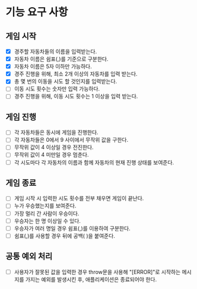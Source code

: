 # 기능 요구 사항

## 게임 시작

- [x] 경주할 자동차들의 이름을 입력받는다.
- [x] 자동차 이름은 쉼표(,)를 기준으로 구분한다.
- [x] 자동차 이름은 5자 이하만 가능하다.
- [x] 경주 진행을 위해, 최소 2개 이상의 자동차를 입력 받는다.
- [x] 총 몇 번의 이동을 시도 할 것인지를 입력받는다.
- [ ] 이동 시도 횟수는 숫자만 입력 가능하다.
- [ ] 경주 진행을 위해, 이동 시도 횟수는 1 이상을 입력 받는다.

## 게임 진행

- [ ] 각 자동차들은 동시에 게임을 진행한다.
- [ ] 각 자동차들은 0에서 9 사이에서 무작위 값을 구한다.
- [ ] 무작위 값이 4 이상일 경우 전진한다.
- [ ] 무작위 값이 4 미만일 경우 멈춘다.
- [ ] 각 시도마다 각 자동차의 이름과 함께 자동차의 현재 진행 상태를 보여준다.

## 게임 종료

- [ ] 게임 시작 시 입력한 시도 횟수를 전부 채우면 게임이 끝난다.
- [ ] 누가 우승했는지를 보여준다.
- [ ] 가장 멀리 간 사람이 우승이다.
- [ ] 우승자는 한 명 이상일 수 있다.
- [ ] 우승자가 여러 명일 경우 쉼표(,)를 이용하여 구분한다.
- [ ] 쉼표(,)를 사용할 경우 뒤에 공백( )을 붙여준다.

## 공통 예외 처리

- [ ] 사용자가 잘못된 값을 입력한 경우 throw문을 사용해 "[ERROR]"로 시작하는 메시지를 가지는 예외를 발생시킨 후, 애플리케이션은 종료되어야 한다.
